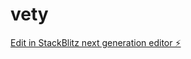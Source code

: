 # vety

[Edit in StackBlitz next generation editor ⚡️](https://stackblitz.com/~/github.com/RuthJimenez309/vety)